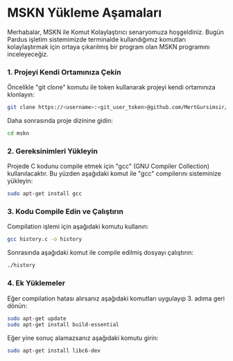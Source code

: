 # MSKN Yükleme Aşamaları

Merhabalar, MSKN ile Komut Kolaylaştırıcı senaryomuza hoşgeldiniz. Bugün Pardus işletim sistemimizde terminalde kullandığımız komutları kolaylaştırmak için ortaya çıkarılmış bir program olan MSKN programını inceleyeceğiz.

### 1. Projeyi Kendi Ortamınıza Çekin

Öncelikle "git clone" komutu ile token kullanarak projeyi kendi ortamınıza klonlayın:

```sh
git clone https://<username>:<git_user_token>@github.com/MertGursimsir/mskn.git
```

Daha sonrasında proje dizinine gidin:

```sh
cd mskn
```

### 2. Gereksinimleri Yükleyin

Projede C kodunu compile etmek için "gcc" (GNU Compiler Collection) kullanılacaktır. Bu yüzden aşağıdaki komut ile "gcc" compilerını sisteminize yükleyin:

```sh
sudo apt-get install gcc
```

### 3. Kodu Compile Edin ve Çalıştırın

Compilation işlemi için aşağıdaki komutu kullanın:

```sh
gcc history.c -o history
```

Sonrasında aşağıdaki komut ile compile edilmiş dosyayı çalıştırın:

```sh
./history
```

### 4. Ek Yüklemeler

Eğer compilation hatası alırsanız aşağıdaki komutları uygulayıp 3. adıma geri dönün:

```sh
sudo apt-get update
sudo apt-get install build-essential
```

Eğer yine sonuç alamazsanız aşağıdaki komutu girin:

```sh
sudo apt-get install libc6-dev
```
